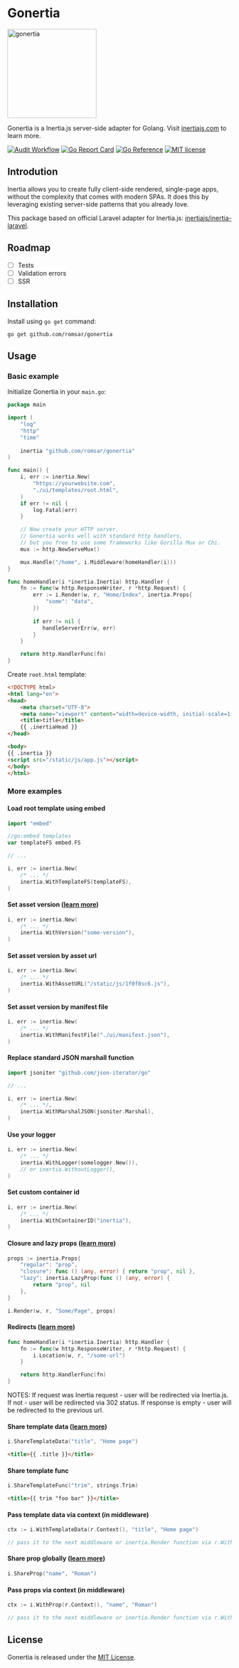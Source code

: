 # Gonertia

<img src="https://user-images.githubusercontent.com/27378369/215432769-35e7b0f5-29a9-41d0-ba79-ca81e624b970.png" style="width: 200px"  alt="gonertia"/>

Gonertia is a Inertia.js server-side adapter for Golang. Visit [inertiajs.com](https://inertiajs.com/) to learn more.

[![Audit Workflow](https://github.com/romsar/gonertia/actions/workflows/audit.yml/badge.svg?branch=master)](https://github.com/romsar/gonertia/actions/workflows/audit.yml?query=branch:master)
[![Go Report Card](https://goreportcard.com/badge/github.com/romsar/gonertia)](https://goreportcard.com/report/github.com/romsar/gonertia)
[![Go Reference](https://godoc.org/github.com/romsar/gonertia?status.svg)](https://pkg.go.dev/github.com/romsar/gonertia)
[![MIT license](https://img.shields.io/badge/LICENSE-MIT-orange.svg)](https://github.com/romsar/gonertia/blob/master/LICENSE)

## Introdution

Inertia allows you to create fully client-side rendered, single-page apps, without the complexity that comes with modern SPAs. It does this by leveraging existing server-side patterns that you already love.

This package based on official Laravel adapter for Inertia.js: [inertiajs/inertia-laravel](https://github.com/inertiajs/inertia-laravel).

## Roadmap
- [ ] Tests
- [ ] Validation errors
- [ ] SSR

## Installation
Install using `go get` command:
```shell
go get github.com/romsar/gonertia
```

## Usage

### Basic example
Initialize Gonertia in your `main.go`:
```go
package main

import (
    "log"
    "http"
    "time"
    
    inertia "github.com/romsar/gonertia"
)

func main() {
    i, err := inertia.New(
        "https://yourwebsite.com",
        "./ui/templates/root.html",
    )
    if err != nil {
        log.Fatal(err)
    }

    // Now create your HTTP server.
    // Gonertia works well with standard http handlers,
    // but you free to use some frameworks like Gorilla Mux or Chi.
    mux := http.NewServeMux()

    mux.Handle("/home", i.Middleware(homeHandler(i)))
}

func homeHandler(i *inertia.Inertia) http.Handler {
    fn := func(w http.ResponseWriter, r *http.Request) {
        err := i.Render(w, r, "Home/Index", inertia.Props{
            "some": "data",
        })
		
        if err != nil {
           handleServerErr(w, err)
        }
    }

    return http.HandlerFunc(fn)
}
```

Create `root.html` template:
```html
<!DOCTYPE html>
<html lang="en">
<head>
    <meta charset="UTF-8">
    <meta name="viewport" content="width=device-width, initial-scale=1.0">
    <title>title</title>
    {{ .inertiaHead }}
</head>

<body>
{{ .inertia }}
<script src="/static/js/app.js"></script>
</body>
</html>
```

### More examples

#### Load root template using embed
```go
import "embed"

//go:embed templates
var templateFS embed.FS

// ...

i, err := inertia.New(
    /* ... */
    inertia.WithTemplateFS(templateFS),
)
```

#### Set asset version ([learn more](https://inertiajs.com/asset-versioning))

```go
i, err := inertia.New(
    /* ... */
    inertia.WithVersion("some-version"),
)
```

#### Set asset version by asset url

```go
i, err := inertia.New(
    /* ... */
    inertia.WithAssetURL("/static/js/1f0f8sc6.js"),
)
```

#### Set asset version by manifest file

```go
i, err := inertia.New(
    /* ... */
    inertia.WithManifestFile("./ui/manifest.json"),
)
```

#### Replace standard JSON marshall function

```go
import jsoniter "github.com/json-iterator/go"

// ...

i, err := inertia.New(
    /* ... */, 
    inertia.WithMarshalJSON(jsoniter.Marshal),
)
```

#### Use your logger

```go
i, err := inertia.New(
    /* ... */
    inertia.WithLogger(somelogger.New()),
    // or inertia.WithoutLogger(),
)
```

#### Set custom container id

```go
i, err := inertia.New(
    /* ... */
    inertia.WithContainerID("inertia"),
)
```

#### Closure and lazy props ([learn more](https://inertiajs.com/partial-reloads))

```go
props := inertia.Props{
    "regular": "prop",
    "closure": func () (any, error) { return "prop", nil },
    "lazy": inertia.LazyProp(func () (any, error) {
        return "prop", nil
    },
}

i.Render(w, r, "Some/Page", props)
```

#### Redirects ([learn more](https://inertiajs.com/redirects))

```go
func homeHandler(i *inertia.Inertia) http.Handler {
    fn := func(w http.ResponseWriter, r *http.Request) {
        i.Location(w, r, "/some-url")
    }

    return http.HandlerFunc(fn)
}
```

NOTES:
If request was Inertia request - user will be redirected via Inertia.js.
If not - user will be redirected via 302 status.
If response is empty - user will be redirected to the previous url.

#### Share template data ([learn more](https://inertiajs.com/responses#root-template-data))

```go
i.ShareTemplateData("title", "Home page")
```

```html
<title>{{ .title }}</title>
```

#### Share template func

```go
i.ShareTemplateFunc("trim", strings.Trim)
```

```html
<title>{{ trim "foo bar" }}</title>
```

#### Pass template data via context (in middleware)

```go
ctx := i.WithTemplateData(r.Context(), "title", "Home page")

// pass it to the next middleware or inertia.Render function via r.WithContext(ctx).
```

#### Share prop globally ([learn more](https://inertiajs.com/shared-data))

```go
i.ShareProp("name", "Roman")
```

#### Pass props via context (in middleware)

```go
ctx := i.WithProp(r.Context(), "name", "Roman")

// pass it to the next middleware or inertia.Render function via r.WithContext(ctx).
```

## License

Gonertia is released under the [MIT License](http://www.opensource.org/licenses/MIT).

